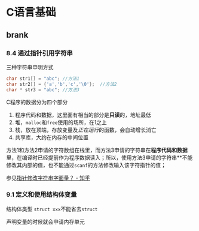 # C语言基础

## brank

### 8.4 通过指针引用字符串

三种字符串申明方式

```c
char str1[] = "abc"; //方法1
char str2[] = {'a','b','c','\0'};  //方法2
char * str3 = "abc"; //方法3
```

C程序的数据分为四个部分

1. 程序代码和数据，这里面有相当的部分是**只读**的，地址最低
2. 堆，`malloc`和`free`使用的场所，在1之上
3. 栈，放在顶端，存放变量及*正在运行*的函数，会自动增长消亡
4. 共享库，大约在内存的中间位置

方法1和方法2申请的字符数组在栈里，而方法3申请的字符串在**程序代码和数据**里，在编译时已经提前作为程序数据读入；所以，使用方法3申请的字符串**不能修改其内部的值，也不能通过`scanf`的方法修改输入该字符指针的值；

参见[指针修改字符串字面量？ \- 知乎][1]

### 9.1 定义和使用结构体变量

结构体类型 `struct xxx`不能省去`struct`

声明变量的时候就会申请内存单元

[1]:<https://www.zhihu.com/question/28191923>